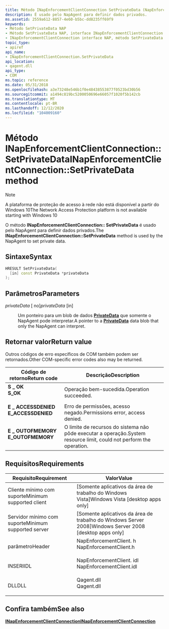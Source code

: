 ```yaml
---
title: Método INapEnforcementClientConnection SetPrivateData (NapEnforcementClient. h)
description: É usado pelo NapAgent para definir dados privados.
ms.assetid: 2559a612-8857-4e60-b5bc-dd8235ff69f9
keywords:
- Método SetPrivateData NAP
- Método SetPrivateData NAP, interface INapEnforcementClientConnection
- INapEnforcementClientConnection interface NAP, método SetPrivateData
topic_type:
- apiref
api_name:
- INapEnforcementClientConnection.SetPrivateData
api_location:
- qagent.dll
api_type:
- COM
ms.topic: reference
ms.date: 05/31/2018
ms.openlocfilehash: a3e73248e546b1f0e48438553877f0523bd30b56
ms.sourcegitcommit: a1494c819bc5200050696e66057f1020f5b142cb
ms.translationtype: MT
ms.contentlocale: pt-BR
ms.lasthandoff: 12/12/2020
ms.locfileid: "104009160"
---
```

# <a name="inapenforcementclientconnectionsetprivatedata-method"></a><span data-ttu-id="010e3-106">Método INapEnforcementClientConnection:: SetPrivateData</span><span class="sxs-lookup"><span data-stu-id="010e3-106">INapEnforcementClientConnection::SetPrivateData method</span></span>

> [!Note]  
> <span data-ttu-id="010e3-107">A plataforma de proteção de acesso à rede não está disponível a partir do Windows 10</span><span class="sxs-lookup"><span data-stu-id="010e3-107">The Network Access Protection platform is not available starting with Windows 10</span></span>

 

<span data-ttu-id="010e3-108">O método **INapEnforcementClientConnection:: SetPrivateData** é usado pelo NapAgent para definir dados privados.</span><span class="sxs-lookup"><span data-stu-id="010e3-108">The **INapEnforcementClientConnection::SetPrivateData** method is used by the NapAgent to set private data.</span></span>

## <a name="syntax"></a><span data-ttu-id="010e3-109">Sintaxe</span><span class="sxs-lookup"><span data-stu-id="010e3-109">Syntax</span></span>


```C++
HRESULT SetPrivateData(
  [in] const PrivateData *privateData
);
```



## <a name="parameters"></a><span data-ttu-id="010e3-110">Parâmetros</span><span class="sxs-lookup"><span data-stu-id="010e3-110">Parameters</span></span>

<dl> <dt>

<span data-ttu-id="010e3-111">*privateData* \[ no\]</span><span class="sxs-lookup"><span data-stu-id="010e3-111">*privateData* \[in\]</span></span>
</dt> <dd>

<span data-ttu-id="010e3-112">Um ponteiro para um blob de dados [**PrivateData**](/windows/win32/api/naptypes/ns-naptypes-privatedata) que somente o NapAgent pode interpretar.</span><span class="sxs-lookup"><span data-stu-id="010e3-112">A pointer to a [**PrivateData**](/windows/win32/api/naptypes/ns-naptypes-privatedata) data blob that only the NapAgent can interpret.</span></span>

</dd> </dl>

## <a name="return-value"></a><span data-ttu-id="010e3-113">Retornar valor</span><span class="sxs-lookup"><span data-stu-id="010e3-113">Return value</span></span>

<span data-ttu-id="010e3-114">Outros códigos de erro específicos de COM também podem ser retornados.</span><span class="sxs-lookup"><span data-stu-id="010e3-114">Other COM-specific error codes also may be returned.</span></span>



| <span data-ttu-id="010e3-115">Código de retorno</span><span class="sxs-lookup"><span data-stu-id="010e3-115">Return code</span></span>                                                                                     | <span data-ttu-id="010e3-116">Descrição</span><span class="sxs-lookup"><span data-stu-id="010e3-116">Description</span></span>                                                        |
|-------------------------------------------------------------------------------------------------|--------------------------------------------------------------------|
| <dl> <span data-ttu-id="010e3-117"><dt>**S \_ OK**</dt></span><span class="sxs-lookup"><span data-stu-id="010e3-117"><dt>**S\_OK** </dt></span></span> </dl>           | <span data-ttu-id="010e3-118">Operação bem-sucedida.</span><span class="sxs-lookup"><span data-stu-id="010e3-118">Operation succeeded.</span></span><br/>                                    |
| <dl> <span data-ttu-id="010e3-119"><dt>**E \_ ACCESSDENIED**</dt></span><span class="sxs-lookup"><span data-stu-id="010e3-119"><dt>**E\_ACCESSDENIED** </dt></span></span> </dl> | <span data-ttu-id="010e3-120">Erro de permissões, acesso negado.</span><span class="sxs-lookup"><span data-stu-id="010e3-120">Permissions error, access denied.</span></span><br/>                       |
| <dl> <span data-ttu-id="010e3-121"><dt>**E \_ OUTOFMEMORY**</dt></span><span class="sxs-lookup"><span data-stu-id="010e3-121"><dt>**E\_OUTOFMEMORY** </dt></span></span> </dl>  | <span data-ttu-id="010e3-122">O limite de recursos do sistema não pôde executar a operação.</span><span class="sxs-lookup"><span data-stu-id="010e3-122">System resource limit, could not perform the operation.</span></span><br/> |



 

## <a name="requirements"></a><span data-ttu-id="010e3-123">Requisitos</span><span class="sxs-lookup"><span data-stu-id="010e3-123">Requirements</span></span>



| <span data-ttu-id="010e3-124">Requisito</span><span class="sxs-lookup"><span data-stu-id="010e3-124">Requirement</span></span> | <span data-ttu-id="010e3-125">Valor</span><span class="sxs-lookup"><span data-stu-id="010e3-125">Value</span></span> |
|-------------------------------------|-----------------------------------------------------------------------------------------------------|
| <span data-ttu-id="010e3-126">Cliente mínimo com suporte</span><span class="sxs-lookup"><span data-stu-id="010e3-126">Minimum supported client</span></span><br/> | <span data-ttu-id="010e3-127">\[Somente aplicativos da área de trabalho do Windows Vista\]</span><span class="sxs-lookup"><span data-stu-id="010e3-127">Windows Vista \[desktop apps only\]</span></span><br/>                                                      |
| <span data-ttu-id="010e3-128">Servidor mínimo com suporte</span><span class="sxs-lookup"><span data-stu-id="010e3-128">Minimum supported server</span></span><br/> | <span data-ttu-id="010e3-129">\[Somente aplicativos da área de trabalho do Windows Server 2008\]</span><span class="sxs-lookup"><span data-stu-id="010e3-129">Windows Server 2008 \[desktop apps only\]</span></span><br/>                                                |
| <span data-ttu-id="010e3-130">parâmetro</span><span class="sxs-lookup"><span data-stu-id="010e3-130">Header</span></span><br/>                   | <dl> <span data-ttu-id="010e3-131"><dt>NapEnforcementClient. h</dt></span><span class="sxs-lookup"><span data-stu-id="010e3-131"><dt>NapEnforcementClient.h</dt></span></span> </dl>   |
| <span data-ttu-id="010e3-132">INSERI</span><span class="sxs-lookup"><span data-stu-id="010e3-132">IDL</span></span><br/>                      | <dl> <span data-ttu-id="010e3-133"><dt>NapEnforcementClient. idl</dt></span><span class="sxs-lookup"><span data-stu-id="010e3-133"><dt>NapEnforcementClient.idl</dt></span></span> </dl> |
| <span data-ttu-id="010e3-134">DLL</span><span class="sxs-lookup"><span data-stu-id="010e3-134">DLL</span></span><br/>                      | <dl> <span data-ttu-id="010e3-135"><dt>Qagent.dll</dt></span><span class="sxs-lookup"><span data-stu-id="010e3-135"><dt>Qagent.dll</dt></span></span> </dl>               |



## <a name="see-also"></a><span data-ttu-id="010e3-136">Confira também</span><span class="sxs-lookup"><span data-stu-id="010e3-136">See also</span></span>

<dl> <dt>

[<span data-ttu-id="010e3-137">**INapEnforcementClientConnection**</span><span class="sxs-lookup"><span data-stu-id="010e3-137">**INapEnforcementClientConnection**</span></span>](inapenforcementclientconnection.md)
</dt> </dl>

 

 





